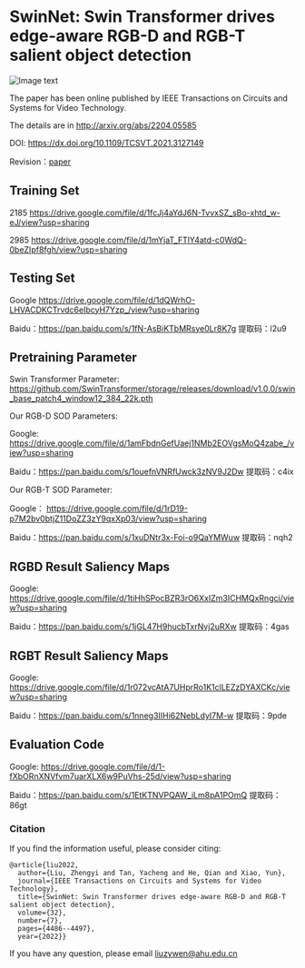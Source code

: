 # SwinNet: Swin Transformer drives edge-aware RGB-D and RGB-T salient object detection

![Image text](main.png)

The paper has been online published by IEEE Transactions on Circuits and Systems for Video Technology.

The details are in http://arxiv.org/abs/2204.05585

DOI:
https://dx.doi.org/10.1109/TCSVT.2021.3127149

Revision：[paper](https://github.com/liuzywen/SwinNet/blob/main/SwinNetRevision.pdf)
 

## Training Set
2185
https://drive.google.com/file/d/1fcJj4aYdJ6N-TvvxSZ_sBo-xhtd_w-eJ/view?usp=sharing


2985
https://drive.google.com/file/d/1mYjaT_FTlY4atd-c0WdQ-0beZIpf8fgh/view?usp=sharing

## Testing Set


Google
https://drive.google.com/file/d/1dQWrhO-LHVACDKCTrvdc6eIbcyH7Yzp_/view?usp=sharing

Baidu：https://pan.baidu.com/s/1fN-AsBiKTbMRsye0Lr8K7g 
提取码：l2u9 




## Pretraining Parameter
Swin Transformer Parameter: https://github.com/SwinTransformer/storage/releases/download/v1.0.0/swin_base_patch4_window12_384_22k.pth



Our RGB-D SOD Parameters: 

Google: https://drive.google.com/file/d/1amFbdnGefUaej1NMb2EOVgsMoQ4zabe_/view?usp=sharing


Baidu：https://pan.baidu.com/s/1ouefnVNRfUwck3zNV9J2Dw 
提取码：c4ix 

Our RGB-T SOD Parameter: 

Google： https://drive.google.com/file/d/1rD19-p7M2bv0btjZ11DoZZ3zY9qxXp03/view?usp=sharing


Baidu：https://pan.baidu.com/s/1xuDNtr3x-Foi-o9QaYMWuw 
提取码：nqh2 



##  RGBD Result Saliency Maps 

Google: https://drive.google.com/file/d/1tiHhSPocBZR3rO6XxIZm3ICHMQxRngci/view?usp=sharing


Baidu：https://pan.baidu.com/s/1jGL47H9hucbTxrNvj2uRXw 
提取码：4gas

##  RGBT Result Saliency Maps 
Google: https://drive.google.com/file/d/1r072vcAtA7UHprRo1K1clLEZzDYAXCKc/view?usp=sharing


Baidu：https://pan.baidu.com/s/1nneg3IIHi62NebLdyI7M-w 
提取码：9pde

## Evaluation Code

Google: https://drive.google.com/file/d/1-fXbORnXNVfvm7uarXLX6w9PuVhs-25d/view?usp=sharing

Baidu：https://pan.baidu.com/s/1EtKTNVPQAW_iLm8pA1POmQ 
提取码：86gt 

### Citation

If you find the information useful, please consider citing:

```
@article{liu2022,
  author={Liu, Zhengyi and Tan, Yacheng and He, Qian and Xiao, Yun},
  journal={IEEE Transactions on Circuits and Systems for Video Technology}, 
  title={SwinNet: Swin Transformer drives edge-aware RGB-D and RGB-T salient object detection}, 
  volume={32},
  number={7},
  pages={4486--4497},
  year={2022}}
```
If you have any question, please email  liuzywen@ahu.edu.cn
